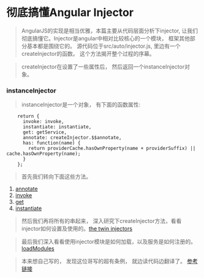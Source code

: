 彻底搞懂Angular Injector
======================

> AngularJS的实现是相当优雅，本篇主要从代码层面分析下injector, 让我们彻底搞懂它。Injector是angular中相对比较核心的一个模块， 框架其他部分基本都是围绕它的。 源代码位于src/auto/injector.js, 里边有一个createInjector的函数。 这个方法揭开整个过程的序幕。

> createInjector在设置了一些属性后， 然后返回一个instanceInjector对象。

### instanceInjector
> instanceInjector是一个对象， 有下面的函数属性:
```
    return {
      invoke: invoke,
      instantiate: instantiate,
      get: getService,
      annotate: createInjector.$$annotate,
      has: function(name) {
        return providerCache.hasOwnProperty(name + providerSuffix) || cache.hasOwnProperty(name);
      }   
    };
```

> 首先我们转向下面这些方法。

1. [annotate](https://github.com/walkerqiao/walkman/blob/master/angular-annotate.md)
2. [invoke](https://github.com/walkerqiao/walkman/blob/master/angular-invoke.md)
3. [get](https://github.com/walkerqiao/walkman/blob/master/angular-injector-get.md)
4. [instantiate](https://github.com/walkerqiao/walkman/blob/master/angular-injector-instantiate.md)

> 然后我们再将所有的串起来， 深入研究下createInjector方法，看看injector如何设置及使用的。[the twin injectors](https://github.com/walkerqiao/walkman/blob/master/angular-create-injector.md)

> 最后我们深入看看使用injector模块是如何加载，以及服务是如何注册的。[loadModules](https://github.com/walkerqiao/walkman/blob/master/angular-load-modules.md)

> 本来想自己写的， 发现这位哥写的超有条例， 就边读代码边翻译了。 [参考链接](http://taoofcode.net/studying-the-angular-injector/)
